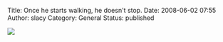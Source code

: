 Title: Once he starts walking, he doesn't stop.
Date: 2008-06-02 07:55
Author: slacy
Category: General
Status: published

[![](http://kleinlacy.com/gallery/d/148773-2/img_7080.jpg)](http://kleinlacy.com/gallery/v/2008/isaac_in_may)
